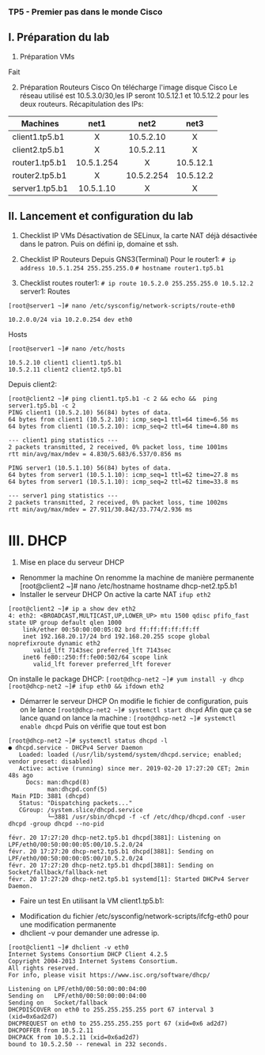 ### TP5 - Premier pas dans le monde Cisco
## I. Préparation du lab
1. Préparation VMs

Fait

2. Préparation Routeurs Cisco
On télécharge l'image disque Cisco
Le réseau utilisé est 10.5.3.0/30,les IP seront 10.5.12.1 et 10.5.12.2 pour les deux routeurs.
Récapitulation des IPs:


| Machines       |    net1    |    net2    |    net3   |
|----------------|:----------:|:----------:|:---------:|
| client1.tp5.b1 |      X     |  10.5.2.10 |     X     |
| client2.tp5.b1 |      X     |  10.5.2.11 |     X     |
| router1.tp5.b1 | 10.5.1.254 |      X     | 10.5.12.1 |
| router2.tp5.b1 |      X     | 10.5.2.254 | 10.5.12.2 |
| server1.tp5.b1 |  10.5.1.10 |      X     |     X     |


## II. Lancement et configuration du lab
1. Checklist IP VMs
Désactivation de SELinux, la carte NAT déjà désactivée dans le patron.
Puis on défini ip, domaine et ssh.

2. Checklist IP Routeurs
Depuis GNS3(Terminal)
Pour le router1:
`# ip address 10.5.1.254 255.255.255.0`
`# hostname router1.tp5.b1`

3. Checklist routes
 router1:
 `# ip route 10.5.2.0 255.255.255.0 10.5.12.2`
 server1:
Routes
```
[root@server1 ~]# nano /etc/sysconfig/network-scripts/route-eth0

10.2.0.0/24 via 10.2.0.254 dev eth0 
```

Hosts
```
[root@server1 ~]# nano /etc/hosts

10.5.2.10 client1 client1.tp5.b1
10.5.2.11 client2 client2.tp5.b1
```


Depuis client2:

```
[root@client2 ~]# ping client1.tp5.b1 -c 2 && echo &&  ping server1.tp5.b1 -c 2
PING client1 (10.5.2.10) 56(84) bytes of data.
64 bytes from client1 (10.5.2.10): icmp_seq=1 ttl=64 time=6.56 ms
64 bytes from client1 (10.5.2.10): icmp_seq=2 ttl=64 time=4.80 ms

--- client1 ping statistics ---
2 packets transmitted, 2 received, 0% packet loss, time 1001ms
rtt min/avg/max/mdev = 4.830/5.683/6.537/0.856 ms

PING server1 (10.5.1.10) 56(84) bytes of data.
64 bytes from server1 (10.5.1.10): icmp_seq=1 ttl=62 time=27.8 ms
64 bytes from server1 (10.5.1.10): icmp_seq=2 ttl=62 time=33.8 ms

--- server1 ping statistics ---
2 packets transmitted, 2 received, 0% packet loss, time 1002ms
rtt min/avg/max/mdev = 27.911/30.842/33.774/2.936 ms

```

# III. DHCP
1. Mise en place du serveur DHCP
* Renommer la machine
On renomme la machine de manière permanente
[root@client2 ~]# nano /etc/hostname
hostname dhcp-net2.tp5.b1
* Installer le serveur DHCP
On active la carte NAT `ifup eth2`
```
[root@client2 ~]# ip a show dev eth2
4: eth2: <BROADCAST,MULTICAST,UP,LOWER_UP> mtu 1500 qdisc pfifo_fast state UP group default qlen 1000
    link/ether 00:50:00:00:05:02 brd ff:ff:ff:ff:ff:ff
    inet 192.168.20.17/24 brd 192.168.20.255 scope global noprefixroute dynamic eth2
       valid_lft 7143sec preferred_lft 7143sec
    inet6 fe80::250:ff:fe00:502/64 scope link 
       valid_lft forever preferred_lft forever
```
On installe le package DHCP:
`[root@dhcp-net2 ~]# yum install -y dhcp`
`[root@dhcp-net2 ~]# ifup eth0 && ifdown eth2`

* Démarrer le serveur DHCP
On modifie le fichier de configuration,
puis on le lance
`[root@dhcp-net2 ~]# systemctl start dhcpd`
Afin que ça se lance quand on lance la machine :
`[root@dhcp-net2 ~]# systemctl enable dhcpd`
Puis on vérifie que tout est bon
```
[root@dhcp-net2 ~]# systemctl status dhcpd -l
● dhcpd.service - DHCPv4 Server Daemon
   Loaded: loaded (/usr/lib/systemd/system/dhcpd.service; enabled; vendor preset: disabled)
   Active: active (running) since mer. 2019-02-20 17:27:20 CET; 2min 48s ago
     Docs: man:dhcpd(8)
           man:dhcpd.conf(5)
 Main PID: 3881 (dhcpd)
   Status: "Dispatching packets..."
   CGroup: /system.slice/dhcpd.service
           └─3881 /usr/sbin/dhcpd -f -cf /etc/dhcp/dhcpd.conf -user dhcpd -group dhcpd --no-pid

févr. 20 17:27:20 dhcp-net2.tp5.b1 dhcpd[3881]: Listening on LPF/eth0/00:50:00:00:05:00/10.5.2.0/24
févr. 20 17:27:20 dhcp-net2.tp5.b1 dhcpd[3881]: Sending on   LPF/eth0/00:50:00:00:05:00/10.5.2.0/24
févr. 20 17:27:20 dhcp-net2.tp5.b1 dhcpd[3881]: Sending on   Socket/fallback/fallback-net
févr. 20 17:27:20 dhcp-net2.tp5.b1 systemd[1]: Started DHCPv4 Server Daemon.
```
* Faire un test
En utilisant la VM client1.tp5.b1:
-   Modification du fichier /etc/sysconfig/network-scripts/ifcfg-eth0 pour une modification permanente
-   dhclient -v pour demander une adresse ip.
```
[root@client1 ~]# dhclient -v eth0
Internet Systems Consortium DHCP Client 4.2.5
Copyright 2004-2013 Internet Systems Consortium.
All rights reserved.
For info, please visit https://www.isc.org/software/dhcp/

Listening on LPF/eth0/00:50:00:00:04:00
Sending on   LPF/eth0/00:50:00:00:04:00
Sending on   Socket/fallback
DHCPDISCOVER on eth0 to 255.255.255.255 port 67 interval 3 (xid=0x6ad2d7)
DHCPREQUEST on eth0 to 255.255.255.255 port 67 (xid=0x6 ad2d7)
DHCPOFFER from 10.5.2.11
DHCPACK from 10.5.2.11 (xid=0x6ad2d7)
bound to 10.5.2.50 -- renewal in 232 seconds.
```